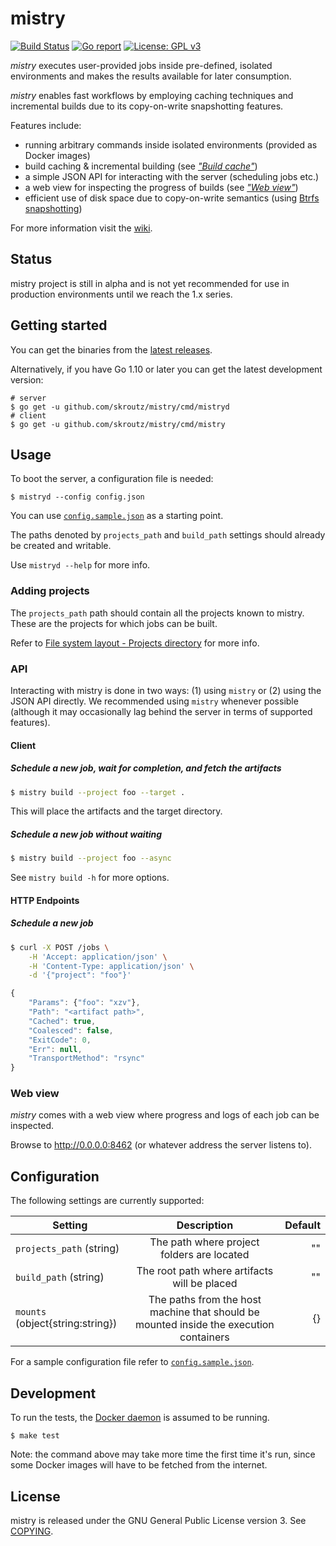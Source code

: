 mistry
====================================
[![Build Status](https://api.travis-ci.org/skroutz/mistry.svg?branch=master)](https://travis-ci.org/skroutz/mistry)
[![Go report](https://goreportcard.com/badge/github.com/skroutz/mistry)](https://goreportcard.com/report/github.com/skroutz/mistry)
[![License: GPL v3](https://img.shields.io/badge/License-GPL%20v3-blue.svg)](https://www.gnu.org/licenses/gpl-3.0)

*mistry* executes user-provided jobs inside pre-defined, isolated
environments and makes the results available for later consumption.

*mistry* enables fast workflows by employing caching techniques and incremental
builds due to its copy-on-write snapshotting features.

Features include:

- running arbitrary commands inside isolated environments (provided as Docker images)
- build caching & incremental building (see [*"Build cache"*](https://github.com/skroutz/mistry/wiki/Build-cache))
- a simple JSON API for interacting with the server (scheduling jobs etc.)
- a web view for inspecting the progress of builds (see [*"Web view"*](#web-view))
- efficient use of disk space due to copy-on-write semantics (using [Btrfs snapshotting](https://en.wikipedia.org/wiki/Btrfs#Subvolumes_and_snapshots))

For more information visit the [wiki](https://github.com/skroutz/mistry/wiki).






Status
-------------------------------------------------
mistry project is still in alpha and is not yet recommended for use in
production environments until we reach the 1.x series.






Getting started
-------------------------------------------------
You can get the binaries from the
[latest releases](https://github.com/skroutz/mistry/releases).

Alternatively, if you have Go 1.10 or later you can get the
latest development version:

```shell
# server
$ go get -u github.com/skroutz/mistry/cmd/mistryd
# client
$ go get -u github.com/skroutz/mistry/cmd/mistry
```





Usage
--------------------------------------------------
To boot the server, a configuration file is needed:

```shell
$ mistryd --config config.json
```

You can use [`config.sample.json`](cmd/mistryd/config.sample.json)
as a starting point.

The paths denoted by `projects_path` and `build_path` settings should already
be created and writable.

Use `mistryd --help` for more info.




### Adding projects

The `projects_path` path should contain all the projects known to mistry.
These are the projects for which jobs can be built.

Refer to [File system layout - Projects directory](https://github.com/skroutz/mistry/wiki/File-system-layout#projects-directory) for more info.






### API

Interacting with mistry is done in two ways: (1) using `mistry` or (2)
using the JSON API directly. We recommended using `mistry` whenever possible
(although it may occasionally lag behind the server in terms of
supported features).

#### Client

##### Schedule a new job, wait for completion, and fetch the artifacts

```sh
$ mistry build --project foo --target .
```
This will place the artifacts and the target directory.

##### Schedule a new job without waiting

```sh
$ mistry build --project foo --async
```

See `mistry build -h` for more options.

#### HTTP Endpoints

##### Schedule a new job

```sh
$ curl -X POST /jobs \
    -H 'Accept: application/json' \
    -H 'Content-Type: application/json' \
    -d '{"project": "foo"}'
```

```js
{
    "Params": {"foo": "xzv"},
    "Path": "<artifact path>",
    "Cached": true,
    "Coalesced": false,
    "ExitCode": 0,
    "Err": null,
    "TransportMethod": "rsync"
}
```


### Web view

*mistry* comes with a web view where progress and logs of each job can be
inspected.

Browse to http://0.0.0.0:8462 (or whatever address the server listens to).









Configuration
-------------------------------------------------
The following settings are currently supported:

| Setting        | Description           | Default  |
| ------------- |:-------------:| -----:|
| `projects_path` (string)      | The path where project folders are located | "" |
| `build_path` (string)      | The root path where artifacts will be placed       |   "" |
| `mounts` (object{string:string}) |  The paths from the host machine that should be mounted inside the execution containers     |    {} |

For a sample configuration file refer to [`config.sample.json`](cmd/mistryd/config.sample.json).



Development
---------------------------------------------------

To run the tests, the [Docker daemon](https://docs.docker.com/install/) is assumed to be running.

```shell
$ make test
```

Note: the command above may take more time the first time it's run,
since some Docker images will have to be fetched from the internet.




License
-------------------------------------------------
mistry is released under the GNU General Public License version 3. See [COPYING](COPYING).
